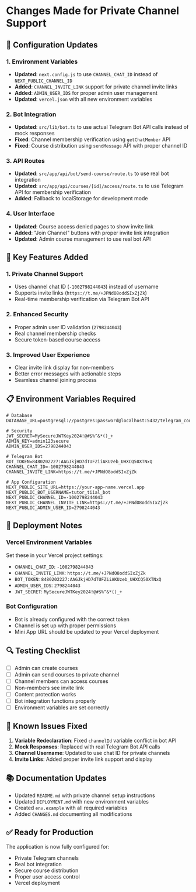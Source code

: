 # Changes Made for Private Channel Support

## 🔧 Configuration Updates

### 1. Environment Variables
- **Updated**: `next.config.js` to use `CHANNEL_CHAT_ID` instead of `NEXT_PUBLIC_CHANNEL_ID`
- **Added**: `CHANNEL_INVITE_LINK` support for private channel invite links
- **Added**: `ADMIN_USER_IDS` for proper admin user management
- **Updated**: `vercel.json` with all new environment variables

### 2. Bot Integration
- **Updated**: `src/lib/bot.ts` to use actual Telegram Bot API calls instead of mock responses
- **Fixed**: Channel membership verification using `getChatMember` API
- **Fixed**: Course distribution using `sendMessage` API with proper channel ID

### 3. API Routes
- **Updated**: `src/app/api/bot/send-course/route.ts` to use real bot integration
- **Updated**: `src/app/api/courses/[id]/access/route.ts` to use Telegram API for membership verification
- **Added**: Fallback to localStorage for development mode

### 4. User Interface
- **Updated**: Course access denied pages to show invite link
- **Added**: "Join Channel" buttons with proper invite link integration
- **Updated**: Admin course management to use real bot API

## 🎯 Key Features Added

### 1. Private Channel Support
- Uses channel chat ID (`-1002798244043`) instead of username
- Supports invite links (`https://t.me/+JPNdO8oddSIxZjZk`)
- Real-time membership verification via Telegram Bot API

### 2. Enhanced Security
- Proper admin user ID validation (`2798244043`)
- Real channel membership checks
- Secure token-based course access

### 3. Improved User Experience
- Clear invite link display for non-members
- Better error messages with actionable steps
- Seamless channel joining process

## 📋 Environment Variables Required

```env
# Database
DATABASE_URL=postgresql://postgres:password@localhost:5432/telegram_courses

# Security
JWT_SECRET=MySecureJWTKey2024!@#$%^&*()_+
ADMIN_KEY=admin123secure
ADMIN_USER_IDS=2798244043

# Telegram Bot
BOT_TOKEN=8480202227:AAGJkjHD7dTUFZiiAKUzeb_UHXCQ50XTNxQ
CHANNEL_CHAT_ID=-1002798244043
CHANNEL_INVITE_LINK=https://t.me/+JPNdO8oddSIxZjZk

# App Configuration
NEXT_PUBLIC_SITE_URL=https://your-app-name.vercel.app
NEXT_PUBLIC_BOT_USERNAME=tutor_tiial_bot
NEXT_PUBLIC_CHANNEL_ID=-1002798244043
NEXT_PUBLIC_CHANNEL_INVITE_LINK=https://t.me/+JPNdO8oddSIxZjZk
NEXT_PUBLIC_ADMIN_USER_ID=2798244043
```

## 🚀 Deployment Notes

### Vercel Environment Variables
Set these in your Vercel project settings:
- `CHANNEL_CHAT_ID`: `-1002798244043`
- `CHANNEL_INVITE_LINK`: `https://t.me/+JPNdO8oddSIxZjZk`
- `BOT_TOKEN`: `8480202227:AAGJkjHD7dTUFZiiAKUzeb_UHXCQ50XTNxQ`
- `ADMIN_USER_IDS`: `2798244043`
- `JWT_SECRET`: `MySecureJWTKey2024!@#$%^&*()_+`

### Bot Configuration
- Bot is already configured with the correct token
- Channel is set up with proper permissions
- Mini App URL should be updated to your Vercel deployment

## 🔍 Testing Checklist

- [ ] Admin can create courses
- [ ] Admin can send courses to private channel
- [ ] Channel members can access courses
- [ ] Non-members see invite link
- [ ] Content protection works
- [ ] Bot integration functions properly
- [ ] Environment variables are set correctly

## 🐛 Known Issues Fixed

1. **Variable Redeclaration**: Fixed `channelId` variable conflict in bot API
2. **Mock Responses**: Replaced with real Telegram Bot API calls
3. **Channel Username**: Updated to use chat ID for private channels
4. **Invite Links**: Added proper invite link support and display

## 📚 Documentation Updates

- Updated `README.md` with private channel setup instructions
- Updated `DEPLOYMENT.md` with new environment variables
- Created `env.example` with all required variables
- Added `CHANGES.md` documenting all modifications

## ✅ Ready for Production

The application is now fully configured for:
- Private Telegram channels
- Real bot integration
- Secure course distribution
- Proper user access control
- Vercel deployment
